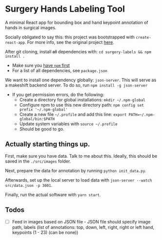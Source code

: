 # Surgery Hands Labeling Tool

A minimal React app for bounding box and hand keypoint annotation of hands in surgical images.

Socially obligated to say this: this project was bootstrapped with `create-react-app`. For more info, see the original project [here](https://github.com/facebook/create-react-app/blob/master/packages/react-scripts/template/README.md).

After git cloning, install ~~all~~ dependencies with: `cd surgery-labels && npm install .`

- Make sure you [have `npm` first](https://www.npmjs.com/get-npm)
- For a list of all dependencies, see `package.json`  

We want to install one dependency globally: `json-server`. This will serve as a makeshift backend server. To do so, run `npm install -g json-server`  
- If you get permission errors, do the following:  
  - Create a directory for global installations: `mkdir ~/.npm-global`  
  - Configure npm to use this new directory path: `npm config set prefix '~/.npm-global'`  
  - Create a new file `~/.profile` and add this line: `export PATH=~/.npm-global/bin:$PATH`  
  - Update system variables with `source ~/.profile`  
  - Should be good to go.   

## Actually starting things up.  
First, make sure you have data. Talk to me about this. Ideally, this should be saved in the `./src/images` folder.  

Next, prepare the data for annotation by running `python init_data.py`.  

Afterwards, set up the local server to load data with `json-server --watch src/data.json -p 3001`.  

Finally, run the actual software with `yarn start`.  


## Todos

- [ ] Feed in images based on JSON file - JSON file should specify image path, labels (list of annotations: top, down, left, right, right or left hand, keypoints (1 - 23) (can be none))
